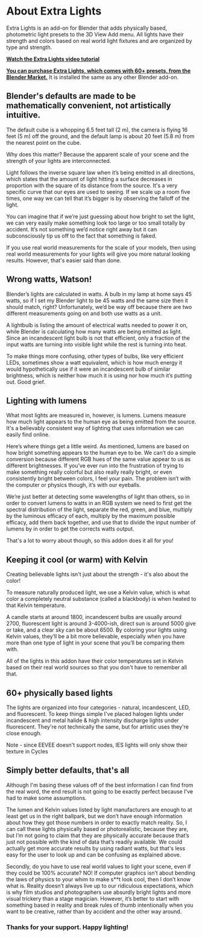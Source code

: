 # About Extra Lights

Extra Lights is an add-on for Blender that adds physically based, photometric light presets to the 3D View Add menu. All lights have their strength and colors based on real world light fixtures and are organized by type and strength.

**[Watch the Extra Lights video tutorial](https://youtu.be/ipqyVWm5JmY)**

**[You can purchase Extra Lights, which comes with 60+ presets, from the Blender Market.](https://blendermarket.com/products/extra-lights)** It is installed the same as any other Blender add-on. 

## Blender's defaults are made to be mathematically convenient, not artistically intuitive.

The default cube is a whopping 6.5 feet tall (2 m), the camera is flying 16 feet (5 m) off the ground, and the default lamp is about 20 feet (5.8 m) from the nearest point on the cube. 

Why does this matter? Because the apparent scale of your scene and the strength of your lights are interconnected. 

Light follows the inverse square law when it’s being emitted in all directions, which states that the amount of light hitting a surface decreases in proportion with the square of its distance from the source. It's a very specific curve that our eyes are used to seeing. If we scale up a room five times, one way we can tell that it’s bigger is by observing the falloff of the light. 

You can imagine that if we’re just guessing about how bright to set the light, we can very easily make something look too large or too small totally by accident. It’s not something we’d notice right away but it can subconsciously tip us off to the fact that something is faked. 

If you use real world measurements for the scale of your models, then using real world measurements for your lights will give you more natural looking results. However, that's easier said than done. 

## Wrong watts, Watson!

Blender’s lights are calculated in watts. A bulb in my lamp at home says 45 watts, so if I set my Blender light to be 45 watts and the same size then it should match, right? Unfortunately, we’d be way off because there are two different measurements going on and both use watts as a unit. 

A lightbulb is listing the amount of electrical watts needed to power it on, while Blender is calculating how many watts are being emitted as light. Since an incandescent light bulb is not that efficient, only a fraction of the input watts are turning into visible light while the rest is turning into heat. 

To make things more confusing, other types of bulbs, like very efficient LEDs, sometimes show a watt equivalent, which is how much energy it would hypothetically use if it were an incandescent bulb of similar brightness, which is neither how much it is using nor how much it’s putting out. Good grief. 

## Lighting with lumens

What most lights are measured in, however, is lumens. Lumens measure how much light appears to the human eye as being emitted from the source. It's a believably consistent way of lighting that uses information we can easily find online. 

Here’s where things get a little weird. As mentioned, lumens are based on how bright something appears to the human eye to be. We can’t do a simple conversion because different RGB hues of the same value appear to us as different brightnesses. If you’ve ever run into the frustration of trying to make something really colorful but also really really bright, or even consistently bright between colors, I feel your pain. The problem isn’t with the computer or physics though, it’s with our eyeballs. 

We’re just better at detecting some wavelengths of light than others, so in order to convert lumens to watts in an RGB system we need to first get the spectral distribution of the light, separate the red, green, and blue, multiply by the luminous efficacy of each, multiply by the maximum possible efficacy, add them back together, and use that to divide the input number of lumens by in order to get the corrects watts output. 

That's a lot to worry about though, so this addon does it all for you! 

## Keeping it cool (or warm) with Kelvin

Creating believable lights isn't just about the strength - it's also about the color! 

To measure naturally produced light, we use a Kelvin value, which is what color a completely neutral substance (called a blackbody) is when heated to that Kelvin temperature. 

A candle starts at around 1800, incandescent bulbs are usually around 2700, fluorescent light is around 3-4000-ish, direct sun is around 5000 give or take, and a clear sky can be about 6500. By coloring your lights using Kelvin values, they’ll be a bit more believable, especially when you have more than one type of light in your scene that you’ll be comparing them with.

All of the lights in this addon have their color temperatures set in Kelvin based on their real world sources so that you don't have to remember all that. 

## 60+ physically based lights

The lights are organized into four categories - natural, incandescent, LED, and fluorescent. To keep things simple I've placed halogen lights under incandescent and metal halide & high intensity discharge lights under fluorescent. They're not technically the same, but for artistic uses they're close enough. 

Note - since EEVEE doesn't support nodes, IES lights will only show their texture in Cycles

## Simply better defaults, that's all

Although I'm basing these values off of the best information I can find from the real word, the end result is not going to be exactly perfect because I've had to make some assumptions. 

The lumen and Kelvin values listed by light manufacturers are enough to at least get us in the right ballpark, but we don’t have enough information about how they got those numbers in order to exactly match reality. So, I can call these lights physically based or photorealistic, because they are, but I’m not going to claim that they are physically accurate because that’s just not possible with the kind of data that’s readily available. We could actually get more accurate results by using radiant watts, but that's less easy for the user to look up and can be confusing as explained above. 

Secondly, do you have to use real world values to light your scene, even if they could be 100% accurate? NO! If computer graphics isn’t about bending the laws of physics to your whim to make s**t look cool, then I don’t know what is. Reality doesn’t always live up to our ridiculous expectations, which is why film studios and photographers use absurdly bright lights and more visual trickery than a stage magician. However, it’s better to start with something based in reality and break rules of thumb intentionally when you want to be creative, rather than by accident and the other way around. 

### Thanks for your support. Happy lighting!